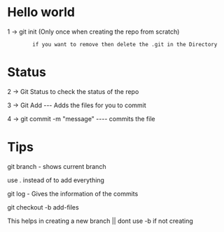# Hello world

1 -> git init (Only once when creating the repo from scratch)

            if you want to remove then delete the .git in the Directory

# Status

2 -> Git Status to check the status of the repo

3 -> Git Add <filename> --- Adds the files for you to commit

4 -> git commit -m "message" ---- commits the file

# Tips

git branch - shows current branch

use . instead of <filename> to add everything

git log - Gives the information of the commits

git checkout -b add-files

This helps in creating a new branch || dont use -b if not creating